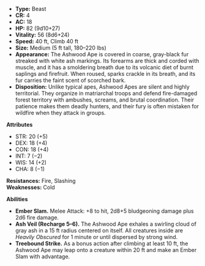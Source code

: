 - **Type:** Beast
- **CR:** 4
- **AC:** 18
- **HP:** 82 (9d10+27)
- **Vitality:** 56 (8d6+24)
- **Speed:** 40 ft, Climb 40 ft
- **Size:** Medium (5 ft tall, 180–220 lbs)
- **Appearance:** The Ashwood Ape is covered in coarse, gray-black fur streaked with white ash markings. Its forearms are thick and corded with muscle, and it has a smoldering breath due to its volcanic diet of burnt saplings and firefruit. When roused, sparks crackle in its breath, and its fur carries the faint scent of scorched bark.
- **Disposition:** Unlike typical apes, Ashwood Apes are silent and highly territorial. They organize in matriarchal troops and defend fire-damaged forest territory with ambushes, screams, and brutal coordination. Their patience makes them deadly hunters, and their fury is often mistaken for wildfire when they attack in groups.

**Attributes**
- STR: 20 (+5)
- DEX: 18 (+4)
- CON: 18 (+4)
- INT: 7 (−2)
- WIS: 14 (+2)
- CHA: 8 (−1)

**Resistances:** Fire, Slashing  
**Weaknesses:** Cold

**Abilities**
- **Ember Slam.** Melee Attack: +8 to hit, 2d8+5 bludgeoning damage plus 2d6 fire damage.
- **Ash Veil (Recharge 5–6).** The Ashwood Ape exhales a swirling cloud of gray ash in a 15 ft radius centered on itself. All creatures inside are _Heavily Obscured_ for 1 minute or until dispersed by strong wind.
- **Treebound Strike.** As a bonus action after climbing at least 10 ft, the Ashwood Ape may leap onto a creature within 20 ft and make an Ember Slam with advantage.
